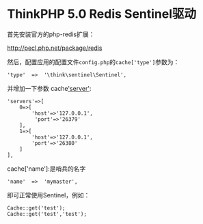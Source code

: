 ThinkPHP 5.0 Redis Sentinel驱动
=============================

首先安装官方的php-redis扩展：

http://pecl.php.net/package/redis

然后，配置应用的配置文件`config.php`的`cache['type']`参数为：

~~~
'type'  =>  '\think\sentinel\Sentinel',
~~~

并增加一下参数
cache['server'](是个数组,host是地址,port是端口号):
~~~
'servers'=>[
    0=>[
        'host'=>'127.0.0.1',
         'port'=>'26379'
    ],
    1=>[
        'host'=>'127.0.0.1',
        'port'=>'26380'
    ]
],
~~~

cache['name']:是哨兵的名字
~~~
'name'  =>  'mymaster',
~~~


即可正常使用Sentinel，例如：
~~~
Cache::get('test');
Cache::get('test','test');
~~~